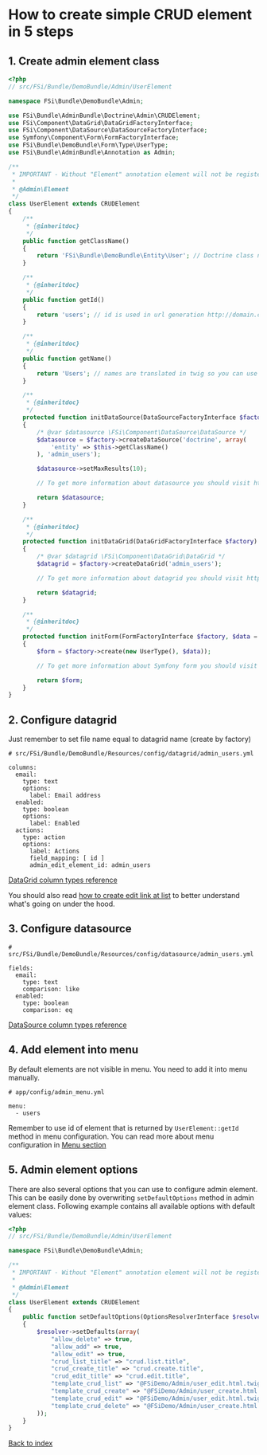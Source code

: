 # How to create simple CRUD element in 5 steps

## 1. Create admin element class

```php
<?php
// src/FSi/Bundle/DemoBundle/Admin/UserElement

namespace FSi\Bundle\DemoBundle\Admin;

use FSi\Bundle\AdminBundle\Doctrine\Admin\CRUDElement;
use FSi\Component\DataGrid\DataGridFactoryInterface;
use FSi\Component\DataSource\DataSourceFactoryInterface;
use Symfony\Component\Form\FormFactoryInterface;
use FSi\Bundle\DemoBundle\Form\Type\UserType;
use FSi\Bundle\AdminBundle\Annotation as Admin;

/**
 * IMPORTANT - Without "Element" annotation element will not be registered in admin elements manager!
 *
 * @Admin\Element
 */
class UserElement extends CRUDElement
{
    /**
     * {@inheritdoc}
     */
    public function getClassName()
    {
        return 'FSi\Bundle\DemoBundle\Entity\User'; // Doctrine class name
    }

    /**
     * {@inheritdoc}
     */
    public function getId()
    {
        return 'users'; // id is used in url generation http://domain.com/admin/{id}/list
    }

    /**
     * {@inheritdoc}
     */
    public function getName()
    {
        return 'Users'; // names are translated in twig so you can use translation key as name
    }

    /**
     * {@inheritdoc}
     */
    protected function initDataSource(DataSourceFactoryInterface $factory)
    {
        /* @var $datasource \FSi\Component\DataSource\DataSource */
        $datasource = $factory->createDataSource('doctrine', array(
            'entity' => $this->getClassName()
        ), 'admin_users');

        $datasource->setMaxResults(10);

        // To get more information about datasource you should visit https://github.com/fsi-open/datasource-bundle/blob/master/Resources/docs/basic_usage.md

        return $datasource;
    }

    /**
     * {@inheritdoc}
     */
    protected function initDataGrid(DataGridFactoryInterface $factory)
    {
        /* @var $datagrid \FSi\Component\DataGrid\DataGrid */
        $datagrid = $factory->createDataGrid('admin_users');

        // To get more information about datagrid you should visit https://github.com/fsi-open/datagrid-bundle/blob/master/Resources/docs/basic_usage.md

        return $datagrid;
    }

    /**
     * {@inheritdoc}
     */
    protected function initForm(FormFactoryInterface $factory, $data = null)
    {
        $form = $factory->create(new UserType(), $data));

        // To get more information about Symfony form you should visit http://symfony.com/doc/current/book/forms.html

        return $form;
    }
}
```

## 2. Configure datagrid

Just remember to set file name equal to datagrid name (create by factory)

```
# src/FSi/Bundle/DemoBundle/Resources/config/datagrid/admin_users.yml

columns:
  email:
    type: text
    options:
      label: Email address
  enabled:
    type: boolean
    options:
      label: Enabled
  actions:
    type: action
    options:
      label: Actions
      field_mapping: [ id ]
      admin_edit_element_id: admin_users
```

[DataGrid column types reference](https://github.com/fsi-open/datagrid-bundle/blob/master/Resources/docs/columns.md)

You should also read [how to create edit link at list](how_to_create_edit_link_at_list.md) to better
understand what's going on under the hood.

## 3. Configure datasource

```
# src/FSi/Bundle/DemoBundle/Resources/config/datasource/admin_users.yml

fields:
  email:
    type: text
    comparison: like
  enabled:
    type: boolean
    comparison: eq
```

[DataSource column types reference](https://github.com/fsi-open/datasource-bundle/blob/master/Resources/docs/columns.md)

## 4. Add element into menu

By default elements are not visible in menu. You need to add it into menu manually.

```
# app/config/admin_menu.yml

menu:
  - users

```

Remember to use id of element that is returned by ``UserElement::getId`` method in menu configuration.
You can read more about menu configuration in [Menu section](menu.md)

## 5. Admin element options

There are also several options that you can use to configure admin element.
This can be easily done by overwriting ``setDefaultOptions`` method in admin element class.
Following example contains all available options with default values:

```php
<?php
// src/FSi/Bundle/DemoBundle/Admin/UserElement

namespace FSi\Bundle\DemoBundle\Admin;

/**
 * IMPORTANT - Without "Element" annotation element will not be registered in admin elements manager!
 *
 * @Admin\Element
 */
class UserElement extends CRUDElement
{
    public function setDefaultOptions(OptionsResolverInterface $resolver)
    {
        $resolver->setDefaults(array(
            "allow_delete" => true,
            "allow_add" => true,
            "allow_edit" => true,
            "crud_list_title" => "crud.list.title",
            "crud_create_title" => "crud.create.title",
            "crud_edit_title" => "crud.edit.title",
            "template_crud_list" => "@FSiDemo/Admin/user_edit.html.twig",
            "template_crud_create" => "@FSiDemo/Admin/user_create.html.twig",
            "template_crud_edit" => "@FSiDemo/Admin/user_edit.html.twig",
            "template_crud_delete" => "@FSiDemo/Admin/user_create.html.twig"
        ));
    }
}
```

[Back to index](index.md)
